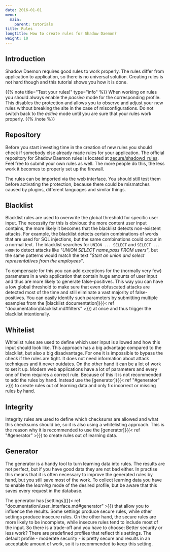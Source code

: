 ```yaml
---
date: 2016-01-01
menu:
  main:
    parent: tutorials
title: Rules
longtitle: How to create rules for Shadow Daemon?
weight: 10
---
```


## Introduction

Shadow Daemon requires good rules to work properly.
The rules differ from application to application, so there is no universal solution.
Creating rules is not hard though and this tutorial shows you how it is done.

{{% note title="Test your rules!" type="info" %}}
When working on rules you should always enable the *passive* mode for the corresponding profile.
This disables the protection and allows you to observe and adjust your new rules without breaking the site in the case of misconfigurations.
Do not switch back to the *active* mode until you are sure that your rules work properly.
{{% /note %}}

## Repository

Before you start investing time in the creation of new rules you should check if somebody else already made rules for your application.
The official repository for Shadow Daemon rules is located at [zecure/shadowd_rules](https://github.com/zecure/shadowd_rules).
Feel free to submit your own rules as well.
The more people do this, the less work it becomes to properly set up the firewall.

The rules can be imported via the web interface.
You should still test them before activating the protection, because there could be mismatches caused by plugins, different languages and similar things.

## Blacklist

Blacklist rules are used to overwrite the global threshold for specific user input.
The necessity for this is obvious: the more content user input contains, the more likely it becomes that the blacklist detects non-existent attacks.
For example, the blacklist detects certain combinations of words that are used for SQL injections, but the same combinations could occur in a normal text.
The blacklist searches for `UNION ... SELECT` and `SELECT ... FROM` to detect attacks like *"UNION SELECT name,pass FROM users"*, but the same patterns would match the text *"Start an union and select representatives from the employees"*.

To compensate for this you can add exceptions for the (normally very few) parameters in a web application that contain huge amounts of user input and thus are more likely to generate false-positives.
This way you can have a low global threshold to make sure that even obfuscated attacks are detected most of the time and still eliminate a vast majority of false-positives.
You can easily identify such parameters by submitting multiple examples from the [blacklist documentation]({{< ref "documentation/blacklist.md#filters" >}}) at once and thus trigger the blacklist intentionally.

## Whitelist

Whitelist rules are used to define which user input is allowed and how this input should look like.
This approach has a big advantage compared to the blacklist, but also a big disadvantage.
For one it is impossible to bypass the check if the rules are tight.
It does not need information about attack techniques and it never outdates.
On the other hand it can be a lot of work to set it up.
Modern web applications have a lot of parameters and every one of them requires a correct rule.
Because of this it is not recommended to add the rules by hand.
Instead use the [generator]({{< ref "#generator" >}}) to create rules out of learning data and only fix incorrect or missing rules by hand.

## Integrity

Integrity rules are used to define which checksums are allowed and what this checksums should be, so it is also using a whitelisting approach.
This is the reason why it is recommended to use the [generator]({{< ref "#generator" >}}) to create rules out of learning data.

## Generator

The generator is a handy tool to turn learning data into rules.
The results are not perfect, but if you have good data they are not bad either.
In practise this means that it is often necessary to improve the generated rules by hand, but you still save most of the work.
To collect learning data you have to enable the *learning* mode of the desired profile, but be aware that this saves every request in the database.

The generator has [settings]({{< ref "documentation/user_interface.md#generator" >}}) that allow you to influence the results.
Some settings produce secure rules, while other settings produce insecure rules.
On the other hand, the secure rules are more likely to be incomplete, while insecure rules tend to include most of the input.
So there is a trade-off and you have to choose: Better security or less work?
There are predefined profiles that reflect this settings.
The default profile - moderate security - is pretty secure and results in an acceptable amount of work, so it is recommended to keep this setting.
